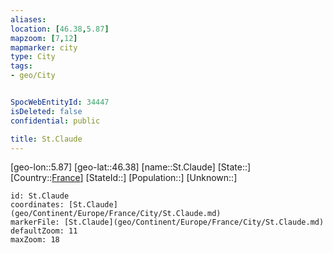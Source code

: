 ```yaml
---
aliases: 
location: [46.38,5.87]
mapzoom: [7,12] 
mapmarker: city 
type: City
tags:
- geo/City


SpocWebEntityId: 34447
isDeleted: false
confidential: public

title: St.Claude
---
```

[geo-lon::5.87]
[geo-lat::46.38]
[name::St.Claude]
[State::]
[Country::[France](geo/Continent/Europe/France.md)]
[StateId::]
[Population::]
[Unknown::]


```leaflet
id: St.Claude
coordinates: [St.Claude](geo/Continent/Europe/France/City/St.Claude.md)
markerFile: [St.Claude](geo/Continent/Europe/France/City/St.Claude.md)
defaultZoom: 11 
maxZoom: 18
```


